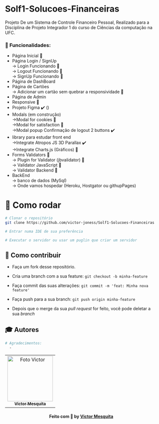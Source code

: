 # Solf1-Solucoes-Financeiras
Projeto De um Sistema de Controle Financeiro Pessoal, Realizado para a Disciplina de Projeto Integrador 1 do curso de Ciências da computação na UFC.

### :memo: Funcionalidades: 
- Página Inicial 🚧                                                             
- Página Login / SignUp                                                                   
  -> Login Funcionando 🚧                                                                  
  -> Logout Funcionando 🚧                                                  
  -> SignUp Funcionando 🚧                                                             
- Página de DashBoard                                                         
- Página de Cartões   
  -> Adicionar um cartão sem quebrar a responsividade 🚧                                                                                         
- Página de Admin                                                   
- Responsive 🚧                                                                       
- Projeto Figma ✔️ ()                                              
- Modals (em construção)                                                                                             
  ->Modal for cookies 🚧                                                                                              
  ->Modal for satisfaction 🚧                                                                                                                                         
  ->Modal popup Confirmação de logout 2 buttons ✔️                                                                                                                    
- library para estudar front end                                                                                              
    ->Integrate Atropos JS 3D Parallax ✔️                                                                                                                           
    ->Integrate Charts.js (Gráficos) 🚧                                    
- Forms Validators 🚧                                                                                            
  -> Plugin for Validator (jbvalidator) 🚧                                                                                                   
  -> Validator JavaScript 🚧                                                                                                            
  -> Validator Backend 🚧  
- BackEnd                                                   
  -> banco de dados (MySql)                                       
  -> Onde vamos hospedar (Heroku, Hostgator ou githupPages)                                          
# 👷 Como rodar

```bash
# Clonar o repositório
git clone https://github.com/victor-joness/Solf1-Solucoes-Financeiras

# Entrar numa IDE de sua preferência 

# Executar o servidor ou usar um puglin que criar um servidor

```

## 🤔 Como contribuir <br/>

- Faça um fork desse repositório.
- Cria uma branch com a sua feature: `git checkout -b minha-feature`
- Faça commit das suas alterações: `git commit -m 'feat: Minha nova feature'`
- Faça push para a sua branch: `git push origin minha-feature`

- Depois que o merge da sua *pull request* for feito, você pode deletar a sua *branch*


## :mortar_board: Autores
```bash
# Agradecimentos:
  - 
```

<table align="center">
    <tr>
        <td align="center">
            <a href="https://github.com/victor-joness">
                <img src="https://i.imgur.com/vBnNiVV.png" width="150px;" alt="Foto Victor"/>
                <br />
                <sub><b>Victor Mesquita<sub><b>
            </a>
        </td>    
    </tr>
</table>
<h4 align="center">
   Feito com 💜 by  <a href="https://www.linkedin.com/in/victor-mesquita-b6a211198/" target="_blank"> Victor Mesquita </a>
</h4>
